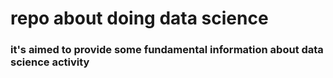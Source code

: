 # repo about doing data science

### it's aimed to provide some fundamental information about data science activity



